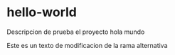 # hello-world
Descripcion de prueba el proyecto hola mundo

Este es un texto de modificacion de la rama alternativa
